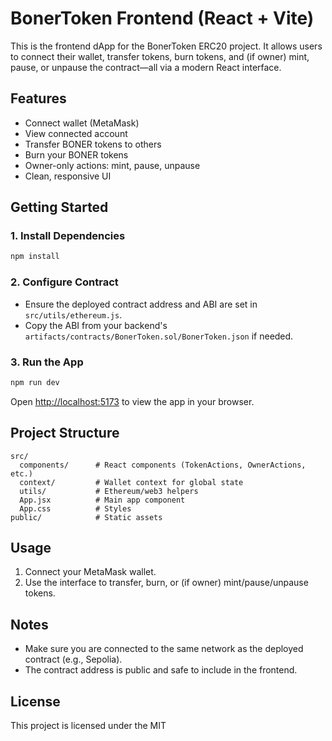 # BonerToken Frontend (React + Vite)

This is the frontend dApp for the BonerToken ERC20 project. It allows users to connect their wallet, transfer tokens, burn tokens, and (if owner) mint, pause, or unpause the contract—all via a modern React interface.

## Features

- Connect wallet (MetaMask)
- View connected account
- Transfer BONER tokens to others
- Burn your BONER tokens
- Owner-only actions: mint, pause, unpause
- Clean, responsive UI

## Getting Started

### 1. Install Dependencies

```bash
npm install
```

### 2. Configure Contract

- Ensure the deployed contract address and ABI are set in `src/utils/ethereum.js`.
- Copy the ABI from your backend's `artifacts/contracts/BonerToken.sol/BonerToken.json` if needed.

### 3. Run the App

```bash
npm run dev
```

Open [http://localhost:5173](http://localhost:5173) to view the app in your browser.

## Project Structure

```
src/
  components/      # React components (TokenActions, OwnerActions, etc.)
  context/         # Wallet context for global state
  utils/           # Ethereum/web3 helpers
  App.jsx          # Main app component
  App.css          # Styles
public/            # Static assets
```

## Usage

1. Connect your MetaMask wallet.
2. Use the interface to transfer, burn, or (if owner) mint/pause/unpause tokens.

## Notes

- Make sure you are connected to the same network as the deployed contract (e.g., Sepolia).
- The contract address is public and safe to include in the frontend.

## License

This project is licensed under the MIT